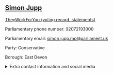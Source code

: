 ## <a href="https://members.parliament.uk/member/4862/contact">Simon Jupp</a>

<a href="https://www.theyworkforyou.com/mp/25911/simon_jupp/east_devon">TheyWorkForYou (voting record, statements)</a> 

Parliamentary phone number: 02072193000 

Parliamentary email: simon.jupp.mp@parliament.uk 

Party: Conservative 

Borough: East Devon 

<details><summary>Extra contact information and social media</summary> 
<li>Website: https://www.simonjupp.org.uk/</li>
<li>Twitter: https://twitter.com/simonjamesjupp</li>
<li>Constituency office phone number:</li>
<li>Constituency office email:</li>
<li>Facebook: https://www.facebook.com/SimonJuppMP/</li>
<li>Instagram:</li>
<li>Youtube:</li>
<li>Linkedin:</li>
<li>Government department phone number:</li>
<li>Government department email:</li>
<li>Threads:</li>
<li>Party office phone number:</li>
<li>Party office email:</li>
<li>Tiktok:</li>
</details>